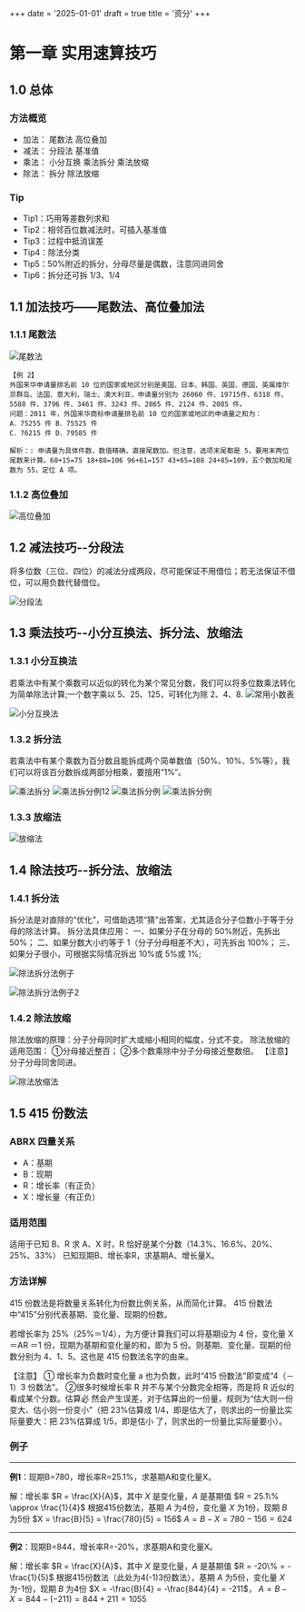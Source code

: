 +++
date = '2025-01-01'
draft = true
title = '资分'
+++

# 第一章 实用速算技巧

## 1.0 总体

### 方法概览

- 加法： 尾数法 高位叠加 
- 减法： 分段法 基准值 
- 乘法： 小分互换 乘法拆分 乘法放缩 
- 除法： 拆分 除法放缩

### Tip

- Tip1：巧用等差数列求和
- Tip2：相邻百位数减法时，可插入基准值
- Tip3：过程中抵消误差
- Tip4：除法分类
- Tip5：50%附近的拆分，分母尽量是偶数，注意同进同舍
- Tip6：拆分还可拆 1/3、1/4

## 1.1 加法技巧——尾数法、高位叠加法

### 1.1.1 尾数法

![尾数法](pics/尾数法.png)


```
【例 2】 
外国来华申请量排名前 10 位的国家或地区分别是美国、日本、韩国、英国、德国、英属维尔京群岛、法国、意大利、瑞士、澳大利亚，申请量分别为 26060 件、19715件、6318 件、5588 件、3796 件、3461 件、3243 件、2865 件、2124 件、2085 件。
问题：2011 年，外国来华商标申请量排名前 10 位的国家或地区的申请量之和为：
A．75255 件 B．75525 件
C．76215 件 D．79585 件

解析：: 申请量为具体件数，数值精确，直接尾数加。但注意，选项末尾都是 5，要用末两位尾数来计算。60+15=75 18+88=106 96+61=157 43+65=108 24+85=109，五个数加和尾数为 55，定位 A 项。
```

### 1.1.2 高位叠加

![高位叠加](pics/高位叠加.png)

## 1.2 减法技巧--分段法 

将多位数（三位、四位）的减法分成两段，尽可能保证不用借位；若无法保证不借位，可以用负数代替借位。

![分段法](pics/分段法.png)

## 1.3 乘法技巧--小分互换法、拆分法、放缩法

### 1.3.1 小分互换法
 
若乘法中有某个乘数可以近似的转化为某个常见分数，我们可以将多位数乘法转化为简单除法计算;一个数字乘以 5、25、125，可转化为除 2、4、8.
![常用小数表](pics/常用小数表.png)

![小分互换法](pics/小分互换法-例题.png)

### 1.3.2 拆分法

若乘法中有某个乘数为百分数且能拆成两个简单数值（50%、10%、5%等），我们可以将该百分数拆成两部分相乘，要擅用“1%”。

![乘法拆分](pics/乘法拆分.png)
![乘法拆分例12](pics/乘法拆分例1-2.png)
![乘法拆分例](pics/乘法拆分例3-1.png)
![乘法拆分例](pics/乘法拆分例3-2.png)

### 1.3.3 放缩法

![放缩法](pics/乘法放缩.png)

## 1.4 除法技巧--拆分法、放缩法

### 1.4.1 拆分法

拆分法是对直除的“优化”，可借助选项“猜”出答案，尤其适合分子位数小于等于分母的除法计算。
拆分法具体应用：
一、如果分子在分母的 50%附近，先拆出 50%；
二、如果分数大小约等于 1（分子分母相差不大），可先拆出 100%；
三、如果分子很小，可根据实际情况拆出 10%或 5%或 1%;

![除法拆分法例子](pics/除法拆分法例子.png)

![除法拆分法例子2](pics/除法拆分法例子2.png)

### 1.4.2 除法放缩 

除法放缩的原理：分子分母同时扩大或缩小相同的幅度，分式不变。
除法放缩的适用范围：
①分母接近整百；
②多个数乘除中分子分母接近整数倍。
【注意】分子分母同舍同进。

![除法放缩法](pics/除法放缩法.png)

## 1.5 415 份数法

### ABRX 四量关系

- A：基期
- B：现期
- R：增长率（有正负）
- X：增长量（有正负）

### 适用范围

适用于已知 B、R 求 A、X 时，R 恰好是某个分数（14.3%、16.6%、20%、25%、33%）
已知现期B、增长率R，求基期A、增长量X。

### 方法详解

415 份数法是将数量关系转化为份数比例关系，从而简化计算。
415 份数法中“415”分别代表基期、变化量、现期的份数。

若增长率为 25%（25%＝1/4），为方便计算我们可以将基期设为 4 份，变化量 X＝AR
＝1 份，现期为基期和变化量的和，即为 5 份。则基期、变化量、现期的份数分别为 4、1、5。这也是 415 份数法名字的由来。

【注意】
① 增长率为负数时变化量 a 也为负数，此时“415 份数法”即变成“4（－1）3 份数法”。
②很多时候增长率 R 并不与某个分数完全相等，而是将 R 近似的看成某个分数。估算必
然会产生误差，对于估算出的一份量，规则为“估大则一份变大、估小则一份变小”（把
23%估算成 1/4，即是估大了，则求出的一份量比实际量要大：把 23%估算成 1/5，即是估小
了，则求出的一份量比实际量要小）。

### 例子

--------

**例1**：现期B=780，增长率R=25.1%，求基期A和变化量X。

解：增长率 $R = \frac{X}{A}$，其中 $X$ 是变化量，$A$ 是基期值
$R = 25.1\% \approx \frac{1}{4}$
根据415份数法，基期 $A$ 为4份，变化量 $X$ 为1份，现期 $B$ 为5份
$X = \frac{B}{5} = \frac{780}{5} = 156$
$A = B - X = 780 - 156 = 624$

--------

**例2**：现期B=844，增长率R=-20%，求基期A和变化量X。

解：增长率 $R = \frac{X}{A}$，其中 $X$ 是变化量，$A$ 是基期值
$R = -20\% = -\frac{1}{5}$
根据415份数法（此处为4(-1)3份数法），基期 $A$ 为5份，变化量 $X$ 为-1份，现期 $B$ 为4份
$X = -\frac{B}{4} = -\frac{844}{4} = -211$，
$A = B - X = 844 - (-211) = 844 + 211 = 1055$